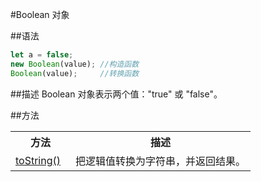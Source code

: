 #Boolean 对象

##语法
``` javascript
let a = false;
new Boolean(value);	//构造函数
Boolean(value);		//转换函数
```
##描述
Boolean 对象表示两个值："true" 或 "false"。

##方法
<table class="dataintable">
  <tbody><tr>
    <th style="width:25%">方法</th>
    <th>描述</th>
  </tr>
  <tr>
    <td><a href="http://www.w3school.com.cn/jsref/jsref_toString_boolean.asp" target="_blank">toString()</a></td>
    <td>把逻辑值转换为字符串，并返回结果。</td>
  </tr>
</tbody></table>